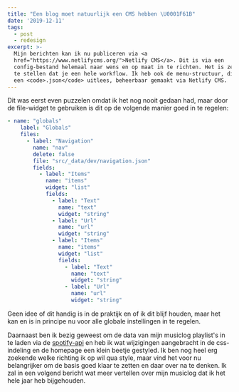 ```yaml
---
title: "Een blog moet natuurlijk een CMS hebben \U0001F61B"
date: '2019-12-11'
tags:
  - post
  - redesign
excerpt: >-
  Mijn berichten kan ik nu publiceren via <a
  href="https://www.netlifycms.org/">Netlify CMS</a>. Dit is via een
  config-bestand helemaal naar wens en op maat in te richten. Het is zelf zo in
  te stellen dat je een hele workflow. Ik heb ook de menu-structuur, die ik van
  een <code>.json</code> uitlees, beheerbaar gemaakt via Netlify CMS.
---
```

Dit was eerst even puzzelen omdat ik het nog nooit gedaan had, maar door de file-widget te gebruiken is dit op de volgende manier goed in te regelen:

``` yaml
- name: "globals"
    label: "Globals"
    files:
      - label: "Navigation"
        name: "nav"
        delete: false
        file: "src/_data/dev/navigation.json"
        fields:
          - label: "Items"
            name: "items"
            widget: "list"
            fields:
              - label: "Text"
                name: "text"
                widget: "string"
              - label: "Url"
                name: "url"
                widget: "string"
              - label: "Items"
                name: "items"
                widget: "list"
                fields:
                  - label: "Text"
                    name: "text"
                    widget: "string"
                  - label: "Url"
                    name: "url"
                    widget: "string"
```

Geen idee of dit handig is in de praktijk en of ik dit blijf houden, maar het kan en is in principe nu voor alle globale instellingen in te regelen.

Daarnaast ben ik bezig geweest om de data van mijn musiclog playlist's in te laden via de [spotify-api](https://www.npmjs.com/package/spotify-web-api-node) en heb ik wat wijzigingen aangebracht in de css-indeling en de homepage een klein beetje gestyled. Ik ben nog heel erg zoekende welke richting ik op wil qua style, maar vind het voor nu belangrijker om de basis goed klaar te zetten en daar over na te denken. Ik zal in een volgend bericht wat meer vertellen over mijn musiclog dat ik het hele jaar heb bijgehouden.
